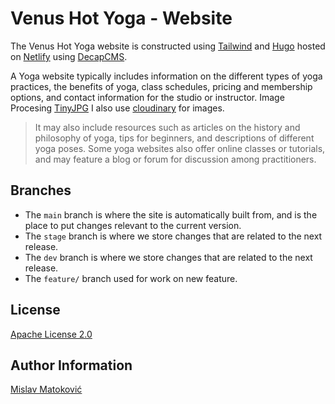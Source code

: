 # Venus Hot Yoga - Website

The Venus Hot Yoga website is constructed using [Tailwind](https://tailwindcss.com/) and [Hugo](https://gohugo.io/) hosted on [Netlify](https://www.netlify.com/) using [DecapCMS](https://decapcms.org/).

A Yoga website typically includes information on the different types of yoga practices, the benefits of yoga, class schedules, pricing and membership options, and contact information for the studio or instructor. Image Procesing [TinyJPG](https://tinyjpg.com/) I also use [cloudinary](https://cloudinary.com/) for images.

> It may also include resources such as articles on the history and philosophy of yoga, tips for beginners, and descriptions of different yoga poses. Some yoga websites also offer online classes or tutorials, and may feature a blog or forum for discussion among practitioners.

## Branches

* The `main` branch is where the site is automatically built from, and is the place to put changes relevant to the current version.
* The `stage` branch is where we store changes that are related to the next release.
* The `dev` branch is where we store changes that are related to the next release.
* The `feature/` branch used for work on new feature.

## License

[Apache License 2.0](LICENSE)

## Author Information

[Mislav Matoković](https://github.com/mmatokovic)
